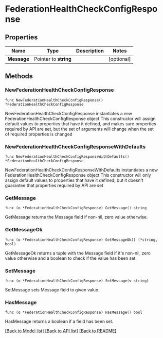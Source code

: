 # FederationHealthCheckConfigResponse

## Properties

Name | Type | Description | Notes
------------ | ------------- | ------------- | -------------
**Message** | Pointer to **string** |  | [optional] 

## Methods

### NewFederationHealthCheckConfigResponse

`func NewFederationHealthCheckConfigResponse() *FederationHealthCheckConfigResponse`

NewFederationHealthCheckConfigResponse instantiates a new FederationHealthCheckConfigResponse object
This constructor will assign default values to properties that have it defined,
and makes sure properties required by API are set, but the set of arguments
will change when the set of required properties is changed

### NewFederationHealthCheckConfigResponseWithDefaults

`func NewFederationHealthCheckConfigResponseWithDefaults() *FederationHealthCheckConfigResponse`

NewFederationHealthCheckConfigResponseWithDefaults instantiates a new FederationHealthCheckConfigResponse object
This constructor will only assign default values to properties that have it defined,
but it doesn't guarantee that properties required by API are set

### GetMessage

`func (o *FederationHealthCheckConfigResponse) GetMessage() string`

GetMessage returns the Message field if non-nil, zero value otherwise.

### GetMessageOk

`func (o *FederationHealthCheckConfigResponse) GetMessageOk() (*string, bool)`

GetMessageOk returns a tuple with the Message field if it's non-nil, zero value otherwise
and a boolean to check if the value has been set.

### SetMessage

`func (o *FederationHealthCheckConfigResponse) SetMessage(v string)`

SetMessage sets Message field to given value.

### HasMessage

`func (o *FederationHealthCheckConfigResponse) HasMessage() bool`

HasMessage returns a boolean if a field has been set.


[[Back to Model list]](../README.md#documentation-for-models) [[Back to API list]](../README.md#documentation-for-api-endpoints) [[Back to README]](../README.md)


